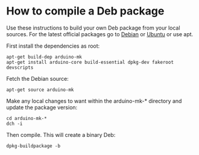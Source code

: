 # How to compile a Deb package

Use these instructions to build your own Deb package from your local sources.
For the latest official packages go to [Debian](http://packages.debian.org/arduino-mk)
or [Ubuntu](https://launchpad.net/ubuntu/+source/arduino-mk) or use apt.

First install the dependencies as root:

    apt-get build-dep arduino-mk
    apt-get install arduino-core build-essential dpkg-dev fakeroot devscripts

Fetch the Debian source:

    apt-get source arduino-mk

Make any local changes to want within the arduino-mk-* directory and update the package version:

    cd arduino-mk-*
    dch -i

Then compile. This will create a binary Deb:

    dpkg-buildpackage -b
